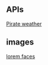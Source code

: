 ## APIs
[Pirate weather](https://shrutibalasa.substack.com/p/css-simplified-issue-24-23-01-05)

## images
[lorem faces](https://loremfaces.com/)
